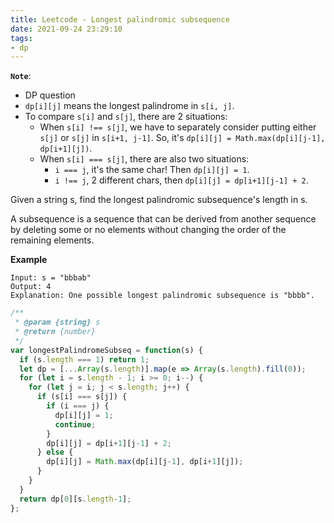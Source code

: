 ```yaml
---
title: Leetcode - Longest palindromic subsequence
date: 2021-09-24 23:29:10
tags:
- dp
---
```

**`Note`**:
- DP question
- `dp[i][j]` means the longest palindrome in `s[i, j]`.
- To compare `s[i]` and `s[j]`, there are 2 situations:
  - When `s[i] !== s[j]`, we have to separately consider putting either `s[j]` or `s[j]` in `s[i+1, j-1]`. 
    So, it's `dp[i][j] = Math.max(dp[i][j-1], dp[i+1][j])`.
  - When `s[i] === s[j]`, there are also two situations:
    - `i === j`, it's the same char! Then `dp[i][j] = 1`.
    - `i !== j`, 2 different chars, then `dp[i][j] = dp[i+1][j-1] + 2`.


Given a string s, find the longest palindromic subsequence's length in s.

A subsequence is a sequence that can be derived from another sequence by deleting some or no elements without changing the order of the remaining elements.

**Example**
```
Input: s = "bbbab"
Output: 4
Explanation: One possible longest palindromic subsequence is "bbbb".
```

```javascript
/**
 * @param {string} s
 * @return {number}
 */
var longestPalindromeSubseq = function(s) {
  if (s.length === 1) return 1;
  let dp = [...Array(s.length)].map(e => Array(s.length).fill(0));
  for (let i = s.length - 1; i >= 0; i--) {
    for (let j = i; j < s.length; j++) {
      if (s[i] === s[j]) {
        if (i === j) {
          dp[i][j] = 1;
          continue;
        }
        dp[i][j] = dp[i+1][j-1] + 2;
      } else {
        dp[i][j] = Math.max(dp[i][j-1], dp[i+1][j]);
      }
    }
  }
  return dp[0][s.length-1];
};
```